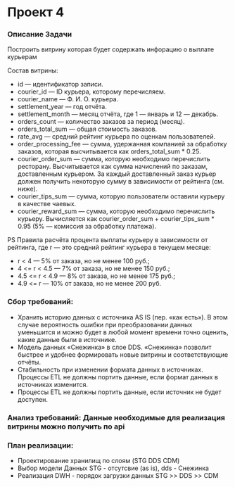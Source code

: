 # Проект 4

### Описание Задачи
Построить витрину которая будет содержать инфорацию о выплате курьерам

Состав витрины:
- id — идентификатор записи.
- courier_id — ID курьера, которому перечисляем.
- courier_name — Ф. И. О. курьера.
- settlement_year — год отчёта.
- settlement_month — месяц отчёта, где 1 — январь и 12 — декабрь.
- orders_count — количество заказов за период (месяц).
- orders_total_sum — общая стоимость заказов.
- rate_avg — средний рейтинг курьера по оценкам пользователей.
- order_processing_fee — сумма, удержанная компанией за обработку заказов, которая высчитывается как orders_total_sum * 0.25.
- courier_order_sum — сумма, которую необходимо перечислить ресторану. Высчитывается как сумма начислений по заказам, доставленным курьером. За каждый доставленный заказ курьер должен получить некоторую сумму в зависимости от рейтинга (см. ниже).
- courier_tips_sum — сумма, которую пользователи оставили курьеру в качестве чаевых.
- courier_reward_sum — сумма, которую необходимо перечислить курьеру. Вычисляется как courier_order_sum + courier_tips_sum * 0.95 (5% — комиссия за обработку платежа).

PS Правила расчёта процента выплаты курьеру в зависимости от рейтинга, где r — это средний рейтинг курьера в текущем месяце:
- r < 4 — 5% от заказа, но не менее 100 руб.;
- 4 <= r < 4.5 — 7% от заказа, но не менее 150 руб.;
- 4.5 <= r < 4.9 — 8% от заказа, но не менее 175 руб.;
- 4.9 <= r — 10% от заказа, но не менее 200 руб.

### Сбор требований:
- Хранить историю данных с источника AS IS (пер. «как есть»). В этом случае вероятность ошибки при преобразовании данных уменьшится и можно будет в любой момент времени точно оценить, какие данные были в источнике.
- Модель данных «Снежинка» в слое DDS. «Снежинка» позволит быстрее и удобнее формировать новые витрины и соответствующие отчёты.
- Стабильность при изменении формата данных в источниках. Процессы ETL не должны портить данные, если формат данных в источниках изменится.
- Процессы ETL не должны портить данные, если источник не будет доступен.

### Анализ требований: Данные необходимые для реализация витрины можно получить по api

### План реализации:
- Проектирование хранилищ по слоям (STG DDS CDM)
- Выбор модели Данных STG - отсутсвие (as is), dds - Снежинка
- Реализация DWH - порядок загрузки данных STG >> DDS >> CDM
